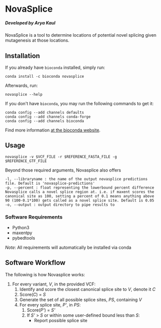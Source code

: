 # NovaSplice

##### Developed by Arya Kaul 
NovaSplice is a tool to determine locations of potential novel splicing given mutagenesis at those locations.

## Installation
If you already have `bioconda` installed, simply run:
```
conda install -c bioconda novasplice
```

Afterwards, run:
```
novasplice --help
```

If you don't have `bioconda`, you may run the following commands to get it:
```
conda config --add channels defaults
conda config --add channels conda-forge
conda config --add channels bioconda
```

Find more information [at the bioconda website](bioconda.github.io).

## Usage

```
novasplice -v $VCF_FILE -r $REFERENCE_FASTA_FILE -g $REFERENCE_GTF_FILE 
```

Beyond those required arguments, Novasplice also offers 

```
-l, --libraryname : the name of the output novasplice predictions file. Default is 'novasplice-predictions'
-p, --percent : float representing the lowerbound percent difference Novasplice calls a novel splice region at. i.e. if maxent scores the canonical site as 100, setting a percent of 0.1 means anything above 90 (100-0.1*100) gets called as a novel splice site. Default is 0.05
-o, --output : output directory to pipe results to
```

### Software Requirements
* Python3
* maxentpy
* pybedtools

*Note*: All requirements will automatically be installed via conda

## Software Workflow
The following is how Novasplice works:
1. For every variant, *V*, in the provided VCF:
    1. Identify and score the closest canonical splice site to *V*, denote it *C*
    2. Score(*C*) = *S*
    3. Generate the set of all possible splice sites, *PS*, containing *V*
    4. For every splice site, *P'*, in *PS*:
        1. Score(*P'*) = *S'*
        2. If *S'* > *S* or within some user-defined bound less than *S*:
            * Report possible splice site
